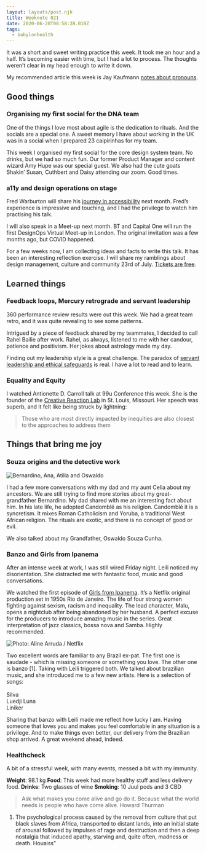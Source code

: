 ```yaml
---
layout: layouts/post.njk
title: Weeknote 021
date: 2020-06-20T08:58:28.010Z
tags:
  - babylonhealth
---
```

It was a short and sweet writing practice this week. It took me an hour and a half. It’s becoming easier with time, but I had a lot to process. The thoughts weren’t clear in my head enough to write it down.

My recommended article this week is Jay Kaufmann [notes about pronouns](https://www.linkedin.com/pulse/my-problem-pronouns-heshe-theythem-whywhen-jay-kaufmann/).

## Good things

### Organising my first social for the DNA team

One of the things I love most about agile is the dedication to rituals. And the socials are a special one. A sweet memory I have about working in the UK was in a social when I prepared 23 caipirinhas for my team.

This week I organised my first social for the core design system team. No drinks, but we had so much fun. Our former Product Manager and content wizard Amy Hupe was our special guest. We also had the cute goats Shakin’ Susan, Cuthbert and Daisy attending our zoom. Good times.

### a11y and design operations on stage

Fred Warburton will share his [journey in accessibility](https://www.eventbrite.co.uk/e/real-world-accessibility-stories-tickets-106217880540) next month. Fred’s experience is impressive and touching, and I had the privilege to watch him practising his talk.

I will also speak in a Meet-up next month. BT and Capital One will run the first DesignOps Virtual Meet-up in London. The original invitation was a few months ago, but COVID happened.

For a few weeks now, I am collecting ideas and facts to write this talk. It has been an interesting reflection exercise. I will share my ramblings about design management, culture and community 23rd of July. [Tickets are free](https://www.eventbrite.co.uk/e/designops-virtual-meet-up-with-bt-capital-one-tickets-108683798166).

## Learned things

### Feedback loops, Mercury retrograde and servant leadership

360 performance review results were out this week. We had a great team retro, and it was quite revealing to see some patterns.

Intrigued by a piece of feedback shared by my teammates, I decided to call Rahel Bailie after work. Rahel, as always, listened to me with her candour, patience and positivism. Her jokes about astrology made my day.

Finding out my leadership style is a great challenge. The paradox of [servant leadership and ethical safeguards](https://journals.sagepub.com/doi/full/10.1177/2158244019900562) is real. I have a lot to read and to learn.

### Equality and Equity

I watched Antionette D. Carroll talk at 99u Conference this week. She is the founder of the [Creative Reaction Lab](https://www.creativereactionlab.com/) in St. Louis, Missouri. Her speech was superb, and it felt like being struck by lightning:

> Those who are most directly impacted by inequities are also closest to the approaches to address them

## Things that bring me joy

### Souza origins and the detective work

![Bernardino, Ana, Atilia and Oswaldo](/images/souza_cunha_bernardino_oswaldo.jpg "Bernardino, Ana, Atilia and Oswaldo")

I had a few more conversations with my dad and my aunt Celia about my ancestors. We are still trying to find more stories about my great-grandfather Bernardino. My dad shared with me an interesting fact about him. In his late life, he adopted Candomblé as his religion. Candomblé it is a syncretism. It mixes Roman Catholicism and Yoruba, a traditional West African religion. The rituals are exotic, and there is no concept of good or evil.

We also talked about my Grandfather, Oswaldo Souza Cunha.

### Banzo and Girls from Ipanema

After an intense week at work, I was still wired Friday night. Leili noticed my disorientation. She distracted me with fantastic food, music and good conversations.

We watched the first episode of [Girls from Ipanema](https://www.netflix.com/title/80208298). It’s a Netflix original production set in 1950s Rio de Janeiro. The life of four strong women fighting against sexism, racism and inequality. The lead character, Malu, opens a nightclub after being abandoned by her husband. A perfect excuse for the producers to introduce amazing music in the series. Great interpretation of jazz classics, bossa nova and Samba. Highly recommended.

![Photo: Aline Arruda / Netflix](/images/girls_from_ipanema.jpg "A scene in Rio, the four lead characters in a boat.")

Two excellent words are familiar to any Brazil ex-pat. The first one is saudade - which is missing someone or something you love. The other one is banzo \[1]. Taking with Leili triggered both. We talked about brazilian music, and she introduced me to a few new artists. Here is a selection of songs: \
\
Silva\
Luedji Luna\
Liniker 

Sharing that banzo with Leili made me reflect how lucky I am. Having someone that loves you and makes you feel comfortable in any situation is a privilege. And to make things even better, our delivery from the Brazilian shop arrived. A great weekend ahead, indeed.

### Healthcheck

A bit of a stressful week, with many events, messed a bit with my immunity.

**Weight**: 98.1 kg
**Food**: This week had more healthy stuff and less delivery food.
**Drinks**: Two glasses of wine
**Smoking**: 10 Juul pods and 3 CBD

> Ask what makes you come alive and go do it. Because what the world needs is people who have come alive. Howard Thurman

1. The psychological process caused by the removal from culture that put black slaves from Africa, transported to distant lands, into an initial state of arousal followed by impulses of rage and destruction and then a deep nostalgia that induced apathy, starving and, quite often, madness or death. Houaiss”
